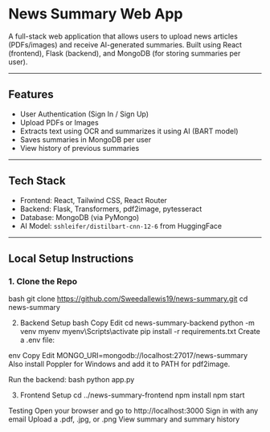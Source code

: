 # News Summary Web App

A full-stack web application that allows users to upload news articles (PDFs/images) and receive AI-generated summaries. Built using React (frontend), Flask (backend), and MongoDB (for storing summaries per user).

---

## Features

- User Authentication (Sign In / Sign Up)
- Upload PDFs or Images
- Extracts text using OCR and summarizes it using AI (BART model)
- Saves summaries in MongoDB per user
- View history of previous summaries

---

## Tech Stack

- Frontend: React, Tailwind CSS, React Router
- Backend: Flask, Transformers, pdf2image, pytesseract
- Database: MongoDB (via PyMongo)
- AI Model: `sshleifer/distilbart-cnn-12-6` from HuggingFace

---

## Local Setup Instructions

### 1. Clone the Repo

bash
git clone https://github.com/Sweedallewis19/news-summary.git
cd news-summary


2. Backend Setup
bash
Copy
Edit
cd news-summary-backend
python -m venv myenv
myenv\Scripts\activate
pip install -r requirements.txt
Create a .env file:

env
Copy
Edit
MONGO_URI=mongodb://localhost:27017/news-summary
Also install Poppler for Windows and add it to PATH for pdf2image.

Run the backend:
bash
python app.py


3. Frontend Setup
cd ../news-summary-frontend
npm install
npm start

Testing
Open your browser and go to http://localhost:3000
Sign in with any email
Upload a .pdf, .jpg, or .png
View summary and summary history

